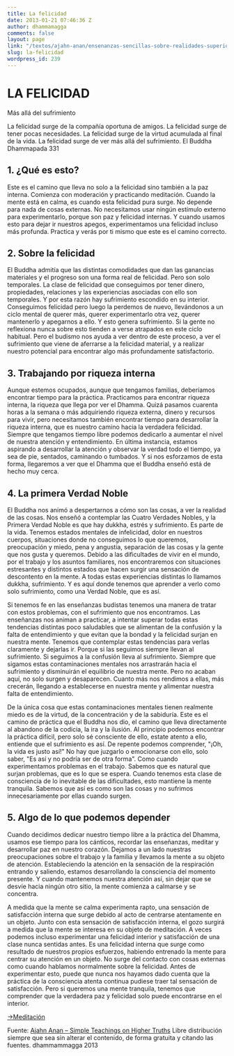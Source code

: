 ```yaml
---
title: La felicidad
date: 2013-01-21 07:46:36 Z
author: dhammamagga
comments: false
layout: page
link: "/textos/ajahn-anan/ensenanzas-sencillas-sobre-realidades-superiores/la-felicidad/"
slug: la-felicidad
wordpress_id: 239
---
```


# **LA FELICIDAD**


Más allá del sufrimiento

La felicidad surge de la compañía oportuna de amigos.
La felicidad surge de tener pocas necesidades.
La felicidad surge de la virtud acumulada al final de la vida.
La felicidad surge de ver más allá del sufrimiento.
El Buddha
Dhammapada 331<!-- more -->


## **1. ¿Qué es esto?**


Este es el camino que lleva no solo a la felicidad sino también a la paz interna. Comienza con moderación y practicando meditación. Cuando la mente está en calma, es cuando esta felicidad pura surge. No depende para nada de cosas externas. No necesitamos usar ningún estímulo externo para experimentarlo, porque son paz y felicidad internas. Y cuando usamos esto para dejar ir nuestros apegos, experimentamos una felicidad incluso más profunda. Practica y verás por ti mismo que este es el camino correcto.


## **2. Sobre la felicidad**


El Buddha admitía que las distintas comodidades que dan las ganancias materiales y el progreso son una forma real de felicidad. Pero son solo temporales. La clase de felicidad que conseguimos por tener dinero, propiedades, relaciones y las experiencias asociadas con ello son temporales. Y por esta razón hay sufrimiento escondido en su interior. Conseguimos felicidad pero luego la perdemos de nuevo, llevándonos a un ciclo mental de querer más, querer experimentarlo otra vez, querer mantenerlo y apegarnos a ello. Y esto genera sufrimiento. Si la gente no reflexiona nunca sobre esto tienden a verse atrapados en este ciclo habitual. Pero el budismo nos ayuda a ver dentro de este proceso, a ver el sufrimiento que viene de aferrarse a la felicidad material, y a realizar nuestro potencial para encontrar algo más profundamente satisfactorio.


## 3. Trabajando por riqueza interna


Aunque estemos ocupados, aunque que tengamos familias, deberíamos encontrar tiempo para la práctica. Practicamos para encontrar riqueza interna, la riqueza que llega por ver el Dhamma. Quizá pasamos cuarenta horas a la semana o más adquiriendo riqueza externa, dinero y recursos para vivir, pero necesitamos también encontrar tiempo para desarrollar la riqueza interna, que es nuestro camino hacia la verdadera felicidad. Siempre que tengamos tiempo libre podemos dedicarlo a aumentar el nivel de nuestra atención y entendimiento. En última instancia, estamos aspirando a desarrollar la atención y observar la verdad todo el tiempo, ya sea de pie, sentados, caminando o tumbados. Y si nos esforzamos de esta forma, llegaremos a ver que el Dhamma que el Buddha enseñó está de hecho muy cerca.


## 4. La primera Verdad Noble


El Buddha nos animó a despertarnos a cómo son las cosas, a ver la realidad de las cosas. Nos enseñó a contemplar las Cuatro Verdades Nobles, y la Primera Verdad Noble es que hay dukkha, estrés y sufrimiento. Es parte de la vida. Tenemos estados mentales de infelicidad, dolor en nuestros cuerpos, situaciones donde no conseguimos lo que queremos, preocupación y miedo, pena y angustia, separación de las cosas y la gente que nos gusta y queremos. Debido a las dificultades de vivir en el mundo, por el trabajo y los asuntos familiares, nos encontraremos con situaciones estresantes y distintos estados que hacen surgir una sensación de descontento en la mente. A todas estas experiencias distintas lo llamamos dukkha, sufrimiento. Y es aquí donde tenemos que aprender a verlo como solo sufrimiento, como una Verdad Noble, que es así.

Si tenemos fe en las enseñanzas budistas tenemos una manera de tratar con estos problemas, con el sufrimiento que nos encontramos. Las enseñanzas nos animan a practicar, a intentar superar todas estas tendencias distintas poco saludables que se alimentan de la confusión y la falta de entendimiento y que evitan que la bondad y la felicidad surjan en nuestra mente. Tenemos que contemplar estas tendencias para verlas claramente y dejarlas ir. Porque si las seguimos siempre llevan al sufrimiento. Si seguimos a la confusión lleva al sufrimiento. Siempre que sigamos estas contaminaciones mentales nos arrastrarán hacia el sufrimiento y disminuirán el equilibrio de nuestra mente. Pero no acaban aquí, no solo surgen y desaparecen. Cuanto más nos rendimos a ellas, más crecerán, llegando a establecerse en nuestra mente y alimentar nuestra falta de entendimiento.

De la única cosa que estas contaminaciones mentales tienen realmente miedo es de la virtud, de la concentración y de la sabiduría. Este es el camino de práctica que el Buddha nos dio, el camino que lleva directamente al abandono de la codicia, la ira y la ilusión. Al principio podemos encontrar la práctica difícil, pero solo sé consciente de ello, estate atento a ello, entiende que el sufrimiento es así. De repente podemos comprender, "¡Oh, la vida es justo así!" No hay que juzgarlo o emocionarse con ello, solo saber, "Es así y no podría ser de otra forma". Como cuando experimentamos problemas en el trabajo. Sabemos que es natural que surjan problemas, que es lo que se espera. Cuando tenemos esta clase de consciencia de lo inevitable de las dificultades, esto mantiene la mente tranquila. Sabemos que así es como son las cosas y no sufrimos innecesariamente por ellas cuando surgen.


## 5. Algo de lo que podemos depender


Cuando decidimos dedicar nuestro tiempo libre a la práctica del Dhamma, usamos ese tiempo para los cánticos, recordar las enseñanzas, meditar y desarrollar paz en nuestro corazón. Dejamos a un lado nuestras preocupaciones sobre el trabajo y la familia y llevamos la mente a su objeto de atención. Estableciendo la atención en la sensación de la respiración entrando y saliendo, estamos desarrollando la consciencia del momento presente. Y cuando mantenemos nuestra atención así, sin dejar que se desvíe hacia ningún otro sitio, la mente comienza a calmarse y se concentra.

A medida que la mente se calma experimenta rapto, una sensación de satisfacción interna que surge debido al acto de centrarse atentamente en un objeto. Junto con esta sensación de satisfacción interna, el gozo surgirá a medida que la mente se interesa en su objeto de meditación. A veces podemos incluso experimentar una felicidad interior y satisfacción de una clase nunca sentidas antes. Es una felicidad interna que surge como resultado de nuestros propios esfuerzos, habiendo entrenado la mente para centrar su atención en un objeto. No surge del contacto con cosas externas como cuando hablamos normalmente sobre la felicidad. Antes de experimentar esto, puede que nunca nos hayamos dado cuenta que la práctica de la consciencia atenta continua pudiese traer tal sensación de satisfacción. Pero si queremos una mente tranquila, tenemos que comprender que la verdadera paz y felicidad solo puede encontrarse en el interior.




[->Meditación](/textos/ajahn-anan/ensenanzas-sencillas-sobre-realidades-superiores/meditacion/)


<!-- more -->


Fuente: [Ajahn Anan – Simple Teachings on Higher Truths](http://www.watmarpjan.org/en/en-book-cds.html)
Libre distribución siempre que sea sin alterar el contenido, de forma gratuita y citando las fuentes.
dhammammagga 2013
